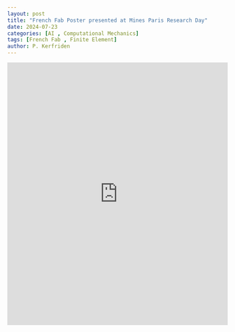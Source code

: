 ```yaml
---
layout: post
title: "French Fab Poster presented at Mines Paris Research Day"
date: 2024-07-23
categories: [AI , Computational Mechanics]
tags: [French Fab , Finite Element]
author: P. Kerfriden
---
```


<!-- <embed src="/assets/images/poster_french_fab.pdf" width="600" height="400" type="application/pdf"> -->

<!--
<iframe src="/assets/images/poster_french_fab.pdf" width="100%" height="500px">
</iframe>
 -->

<iframe
  src="https://mozilla.github.io/pdf.js/web/viewer.html?file=/assets/images/poster_french_fab.pdff#toolbar=0"
  width="100%"
  height="600px"
  style="border: none;">
</iframe>
